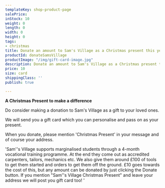 ```yaml
---
templateKey: shop-product-page
salePrice: 
inStock: 10
weight: 0
length: 0
width: 0
height: 0
tags:
- christmas
title: Donate an amount to Sam's Village as a Christmas present this year
productId: donateSamsVillage
productImage: "/img/gift-card-image.jpg"
description: Donate an amount to Sam's Village as a Christmas present this year
price: 10
size: card
shippingClass: ''
publish: true

---
```

**A Christmas Present to make a difference**

Do consider making a donation to Sam's Village as a gift to your loved ones.

We will send you a gift card which you can personalise and pass on as your present.

When you donate, please mention 'Christmas Present' in your message and of course your address.

'Sam''s Village supports marginalised students through a 4-month vocational
training programme. At the end they come out as accredited carpenters, tailors,
mechanics etc. We also give them around £100 of tools to get them started and orders
to get them off the ground. £10 goes towards the cost of this, but any amount can
be donated by just clicking the Donate button. If you mention "Sam''s Village Christmas
Present" and leave your address we will post you gift card too! '